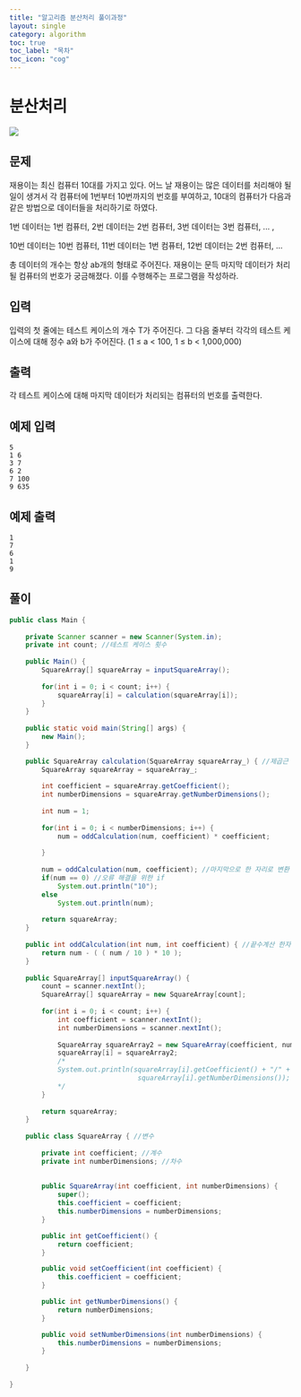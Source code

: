 ```yaml
---
title: "알고리즘 분산처리 풀이과정"
layout: single
category: algorithm
toc: true
toc_label: "목차"
toc_icon: "cog"
---
```


# 분산처리

<img src="https://user-images.githubusercontent.com/48713654/63553819-9d74c880-c576-11e9-9f8e-d8fa7d408b74.PNG">

## 문제
재용이는 최신 컴퓨터 10대를 가지고 있다. 어느 날 재용이는 많은 데이터를 처리해야 될 일이 생겨서 각 컴퓨터에 1번부터 10번까지의 번호를 부여하고, 10대의 컴퓨터가 다음과 같은 방법으로 데이터들을 처리하기로 하였다.

1번 데이터는 1번 컴퓨터, 2번 데이터는 2번 컴퓨터, 3번 데이터는 3번 컴퓨터, ... ,

10번 데이터는 10번 컴퓨터, 11번 데이터는 1번 컴퓨터, 12번 데이터는 2번 컴퓨터, ...

총 데이터의 개수는 항상 ab개의 형태로 주어진다. 재용이는 문득 마지막 데이터가 처리될 컴퓨터의 번호가 궁금해졌다. 이를 수행해주는 프로그램을 작성하라.

## 입력
입력의 첫 줄에는 테스트 케이스의 개수 T가 주어진다. 그 다음 줄부터 각각의 테스트 케이스에 대해 정수 a와 b가 주어진다. (1 ≤ a < 100, 1 ≤ b < 1,000,000)

## 출력
각 테스트 케이스에 대해 마지막 데이터가 처리되는 컴퓨터의 번호를 출력한다.

## 예제 입력
```
5
1 6
3 7
6 2
7 100
9 635
```

## 예제 출력
```
1
7
6
1
9
```

## 풀이

```java
public class Main {
	
	private Scanner scanner = new Scanner(System.in);
	private int count; //테스트 케이스 횟수
	
	public Main() {
		SquareArray[] squareArray = inputSquareArray();
		
		for(int i = 0; i < count; i++) {
			squareArray[i] = calculation(squareArray[i]);		
		}
	}
	
	public static void main(String[] args) {
		new Main();
	}

	public SquareArray calculation(SquareArray squareArray_) { //제곱근 계산
		SquareArray squareArray = squareArray_;
		
		int coefficient = squareArray.getCoefficient();
		int numberDimensions = squareArray.getNumberDimensions();
		
		int num = 1;
		
		for(int i = 0; i < numberDimensions; i++) {
			num = oddCalculation(num, coefficient) * coefficient;
			
		}
		
		num = oddCalculation(num, coefficient); //마지막으로 한 자리로 변환
		if(num == 0) //오류 해결을 위한 if
			System.out.println("10");
		else
			System.out.println(num);
		
		return squareArray;
	}
	
	public int oddCalculation(int num, int coefficient) { //끝수계산 한자리로 만듬.
		return num - ( ( num / 10 ) * 10 );
	}
	
	public SquareArray[] inputSquareArray() {
		count = scanner.nextInt();
		SquareArray[] squareArray = new SquareArray[count];
		
		for(int i = 0; i < count; i++) {
			int coefficient = scanner.nextInt();
			int numberDimensions = scanner.nextInt();
			
			SquareArray squareArray2 = new SquareArray(coefficient, numberDimensions);
			squareArray[i] = squareArray2;
			/*
			System.out.println(squareArray[i].getCoefficient() + "/" +
								squareArray[i].getNumberDimensions());
			*/
		}
		
		return squareArray;
	}
	
	public class SquareArray { //변수
		
		private int coefficient; //계수
		private int numberDimensions; //차수
		
		
		public SquareArray(int coefficient, int numberDimensions) {
			super();
			this.coefficient = coefficient;
			this.numberDimensions = numberDimensions;
		}

		public int getCoefficient() {
			return coefficient;
		}

		public void setCoefficient(int coefficient) {
			this.coefficient = coefficient;
		}

		public int getNumberDimensions() {
			return numberDimensions;
		}

		public void setNumberDimensions(int numberDimensions) {
			this.numberDimensions = numberDimensions;
		}
		
	}
	
}
```
